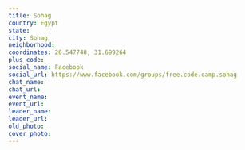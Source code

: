 ```yaml
---
title: Sohag
country: Egypt
state: 
city: Sohag
neighborhood: 
coordinates: 26.547748, 31.699264
plus_code:
social_name: Facebook
social_url: https://www.facebook.com/groups/free.code.camp.sohag
chat_name:
chat_url:
event_name:
event_url:
leader_name:
leader_url:
old_photo: 
cover_photo:
---
```

